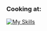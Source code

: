 ### Cooking at:

[![My Skills](https://skillicons.dev/icons?i=java,mongodb,mysql,linux,bots)](https://skillicons.dev)













